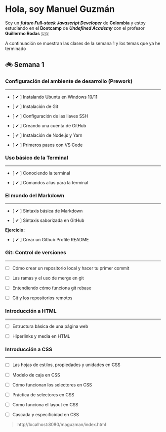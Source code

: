 # Hola, soy Manuel Guzmán
Soy un _**futuro Full-stack Javascript Developer**_ de **Colombia** y estoy estudiando en el **Bootcamp** de _**Undefined Academy**_ con el profesor **Guillermo Rodas** 🇨🇴

A continuación se muestran las clases de la semana 1 y los temas que ya he terminado 

## 🚲 Semana 1

### Configuración del ambiente de desarrollo (Prework)
------------------------------------------------------


* [ ✔ ] Instalando Ubuntu en Windows 10/11

* [ ✔ ] Instalación de Git

* [ ✔ ] Configuración de las llaves SSH

* [ ✔ ] Creando una cuenta de GitHub

* [ ✔ ] Instalación de Node.js y Yarn

* [ ✔ ] Primeros pasos con VS Code

### Uso básico de la Terminal
-----------------------------

* [ ✔ ] Conociendo la terminal

* [ ✔ ] Comandos alias para la terminal

### El mundo del Markdown
-------------------------

* [ ✔ ] Sintaxis básica de Markdown

* [ ✔ ] Sintaxis saborizada en GitHub

**Ejercicio:**

* [ ✔ ] Crear un Github Profile README

### Git: Control de versiones
-----------------------------

* [  ] Cómo crear un repositorio local y hacer tu primer commit

* [  ] Las ramas y el uso de merge en git

* [  ] Entendiendo cómo funciona git rebase

* [  ] Git y los repositorios remotos

### Introducción a HTML
-----------------------

* [  ] Estructura básica de una página web

* [  ] Hiperlinks y media en HTML

### Introducción a CSS
----------------------

* [  ] Las hojas de estilos, propiedades y unidades en CSS

* [  ] Modelo de caja en CSS

* [  ] Cómo funcionan los selectores en CSS

* [  ] Práctica de selectores en CSS

* [  ] Cómo funciona el layout en CSS

* [  ] Cascada y especificidad en CSS


> http//localhost:8080/maguzman/index.html
